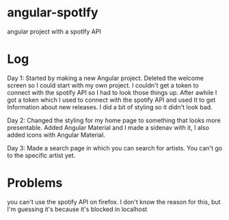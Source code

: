 # angular-spotIfy
 angular project wIth a spotIfy API

# Log
Day 1:
Started by making a new Angular project. Deleted the welcome screen so I could start with my own project. I couldn't get a token to connect with the spotify API so I had to look those things up. After awhile I got a token which I used to connect with the spotify API and used It to get Information about new releases. I did a bit of styling so it didn't look bad.

Day 2:
Changed the styling for my home page to something that looks more presentable. Added Angular Material and I made a sidenav with it, I also added icons with Angular Material.

Day 3:
Made a search page in which you can search for artists. You can't go to the specific artist yet.

# Problems
you can't use the spotify API on firefox. I don't know the reason for this, but I'm guessing it's because it's blocked in localhost

